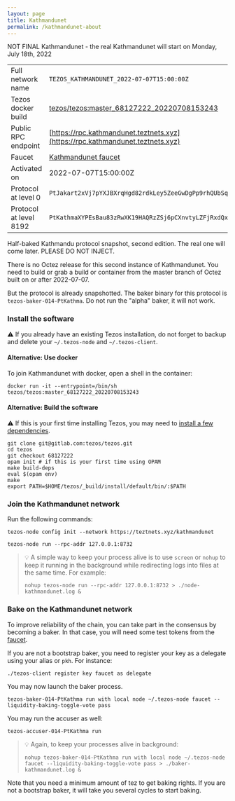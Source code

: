 ```yaml
---
layout: page
title: Kathmandunet
permalink: /kathmandunet-about
---
```


NOT FINAL Kathmandunet - the real Kathmandunet will start on Monday, July 18th, 2022

| | |
|-------|---------------------|
| Full network name | `TEZOS_KATHMANDUNET_2022-07-07T15:00:00Z` |
| Tezos docker build | [tezos/tezos:master_68127222_20220708153243](https://hub.docker.com/r/tezos/tezos/tags?page=1&ordering=last_updated&name=master_68127222_20220708153243) |
| Public RPC endpoint | [https://rpc.kathmandunet.teztnets.xyz](https://rpc.kathmandunet.teztnets.xyz) |
| Faucet | [Kathmandunet faucet](https://teztnets.xyz/kathmandunet-faucet) |
| Activated on | 2022-07-07T15:00:00Z |
| Protocol at level 0 |  `PtJakart2xVj7pYXJBXrqHgd82rdkLey5ZeeGwDgPp9rhQUbSqY` |
| Protocol at level 8192 |  `PtKathmaXYPEsBau83zRwXK19HAQRzZSj6pCXnvtyLZFjRxdQxt` |



Half-baked Kathmandu protocol snapshot, second edition. The real one will come later. PLEASE DO NOT INJECT.

There is no Octez release for this second instance of Kathmandunet. You need to build or grab a build or container from the master branch of Octez built on or after 2022-07-07.

But the protocol is already snapshotted. The baker binary for this protocol is `tezos-baker-014-PtKathma`. Do not run the "alpha" baker, it will not work.


### Install the software

⚠️  If you already have an existing Tezos installation, do not forget to backup and delete your `~/.tezos-node` and `~/.tezos-client`.



#### Alternative: Use docker

To join Kathmandunet with docker, open a shell in the container:

```
docker run -it --entrypoint=/bin/sh tezos/tezos:master_68127222_20220708153243
```

#### Alternative: Build the software

⚠️  If this is your first time installing Tezos, you may need to [install a few dependencies](https://tezos.gitlab.io/introduction/howtoget.html#setting-up-the-development-environment-from-scratch).

```
git clone git@gitlab.com:tezos/tezos.git
cd tezos
git checkout 68127222
opam init # if this is your first time using OPAM
make build-deps
eval $(opam env)
make
export PATH=$HOME/tezos/_build/install/default/bin/:$PATH
```

### Join the Kathmandunet network

Run the following commands:

```
tezos-node config init --network https://teztnets.xyz/kathmandunet

tezos-node run --rpc-addr 127.0.0.1:8732
```

> 💡 A simple way to keep your process alive is to use `screen` or `nohup` to keep it running in the background while redirecting logs into files at the same time. For example:
>
> ```bash=13
> nohup tezos-node run --rpc-addr 127.0.0.1:8732 > ./node-kathmandunet.log &
> ```


### Bake on the Kathmandunet network

To improve reliability of the chain, you can take part in the consensus by becoming a baker. In that case, you will need some test tokens from the [faucet](https://teztnets.xyz/kathmandunet-faucet).

If you are not a bootstrap baker, you need to register your key as a delegate using your alias or `pkh`. For instance:
```bash=2
./tezos-client register key faucet as delegate
```

You may now launch the baker process.
```bash=3
tezos-baker-014-PtKathma run with local node ~/.tezos-node faucet --liquidity-baking-toggle-vote pass
```

You may run the accuser as well:
```bash=3
tezos-accuser-014-PtKathma run
```

> 💡 Again, to keep your processes alive in background:
>
> ```bash=4
> nohup tezos-baker-014-PtKathma run with local node ~/.tezos-node faucet --liquidity-baking-toggle-vote pass > ./baker-kathmandunet.log &
> ```

Note that you need a minimum amount of tez to get baking rights. If you are not a bootstrap baker, it will take you several cycles to start baking.


